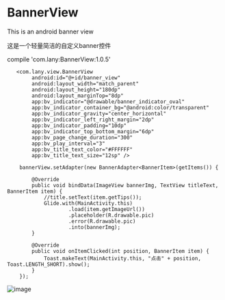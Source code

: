 # BannerView
This is an android banner view


这是一个轻量简洁的自定义banner控件


compile 'com.lany:BannerView:1.0.5'

       <com.lany.view.BannerView
            android:id="@+id/banner_view"
            android:layout_width="match_parent"
            android:layout_height="180dp"
            android:layout_marginTop="8dp"
            app:bv_indicator="@drawable/banner_indicator_oval"
            app:bv_indicator_container_bg="@android:color/transparent"
            app:bv_indicator_gravity="center_horizontal"
            app:bv_indicator_left_right_margin="2dp"
            app:bv_indicator_padding="10dp"
            app:bv_indicator_top_bottom_margin="6dp"
            app:bv_page_change_duration="300"
            app:bv_play_interval="3"
            app:bv_title_text_color="#FFFFFF"
            app:bv_title_text_size="12sp" />
            
        bannerView.setAdapter(new BannerAdapter<BannerItem>(getItems()) {

            @Override
            public void bindData(ImageView bannerImg, TextView titleText, BannerItem item) {
                //title.setText(item.getTips());
                Glide.with(MainActivity.this)
                        .load(item.getImageUrl())
                        .placeholder(R.drawable.pic)
                        .error(R.drawable.pic)
                        .into(bannerImg);
            }

            @Override
            public void onItemClicked(int position, BannerItem item) {
                Toast.makeText(MainActivity.this, "点击" + position, Toast.LENGTH_SHORT).show();
            }
        });

![image](https://github.com/lany192/BannerView/raw/master/preview/preview.png)


